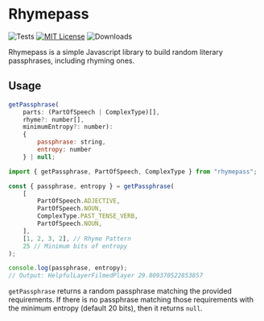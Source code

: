 # Rhymepass

![Tests](https://github.com/cmdli/rhymepass/actions/workflows/test.yml/badge.svg)
[![MIT License](https://img.shields.io/badge/license-MIT-blue.svg)](https://github.com/cmdli/rhymepass/blob/main/LICENSE)
![Downloads](https://img.shields.io/npm/dm/rhymepass)

Rhymepass is a simple Javascript library to build random literary passphrases, including rhyming ones.

## Usage

```javascript
getPassphrase(
    parts: (PartOfSpeech | ComplexType)[],
    rhyme?: number[],
    minimumEntropy?: number):
    {
        passphrase: string,
        entropy: number
    } | null;
```

```javascript
import { getPassphrase, PartOfSpeech, ComplexType } from "rhymepass";

const { passphrase, entropy } = getPassphrase(
    [
        PartOfSpeech.ADJECTIVE,
        PartOfSpeech.NOUN,
        ComplexType.PAST_TENSE_VERB,
        PartOfSpeech.NOUN,
    ],
    [1, 2, 3, 2], // Rhyme Pattern
    25 // Minimum bits of entropy
);

console.log(passphrase, entropy);
// Output: HelpfulLayerFilmedPlayer 29.809370522853857
```

`getPassphrase` returns a random passphrase matching the provided requirements. If there is no passphrase matching those requirements with the minimum entropy (default 20 bits), then it returns `null`.
